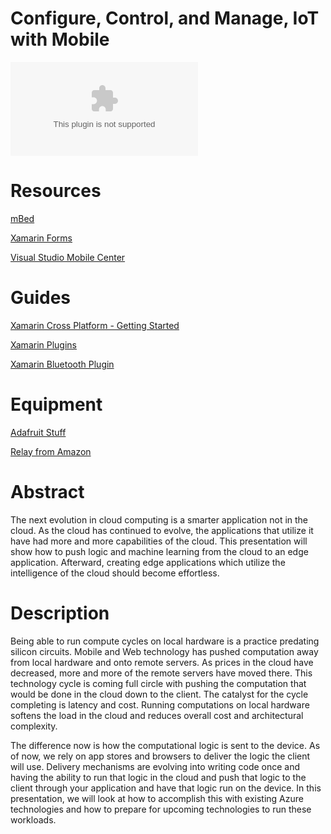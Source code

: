 # Configure, Control, and Manage, IoT with Mobile

[![Power Point Presentation](https://www.qimata.com/wp-content/uploads/2017/03/Azure-IoT-Stream-Analytics-SignalR-.pptx)](https://www.qimata.com/wp-content/uploads/2017/09/PowerPoint.png)

# Resources

[mBed](https://www.mbed.com/en/)

[Xamarin Forms](https://www.xamarin.com/forms)

[Visual Studio Mobile Center](https://mobile.azure.com/)

# Guides

[Xamarin Cross Platform - Getting Started](https://developer.xamarin.com/guides/cross-platform/getting_started/)

[Xamarin Plugins](https://github.com/xamarin/XamarinComponents)

[Xamarin Bluetooth Plugin](https://github.com/aritchie/bluetoothle)

# Equipment

[Adafruit Stuff]()

[Relay from Amazon]()

# Abstract

The next evolution in cloud computing is a smarter application not in the cloud. As the cloud has continued to evolve, the applications that utilize it have had more and more capabilities of the cloud. This presentation will show how to push logic and machine learning from the cloud to an edge application. Afterward, creating edge applications which utilize the intelligence of the cloud should become effortless.

# Description

Being able to run compute cycles on local hardware is a practice predating silicon circuits. Mobile and Web technology has pushed computation away from local hardware and onto remote servers. As prices in the cloud have decreased, more and more of the remote servers have moved there. This technology cycle is coming full circle with pushing the computation that would be done in the cloud down to the client. The catalyst for the cycle completing is latency and cost. Running computations on local hardware softens the load in the cloud and reduces overall cost and architectural complexity.

The difference now is how the computational logic is sent to the device. As of now, we rely on app stores and browsers to deliver the logic the client will use. Delivery mechanisms are evolving into writing code once and having the ability to run that logic in the cloud and push that logic to the client through your application and have that logic run on the device. In this presentation, we will look at how to accomplish this with existing Azure technologies and how to prepare for upcoming technologies to run these workloads.
